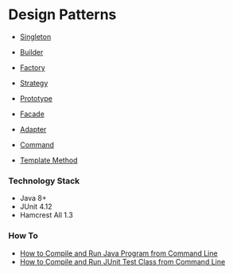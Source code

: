 # Design Patterns

- [Singleton](https://github.com/hikmet-cakir/design-patterns/tree/main/singleton)

- [Builder](https://github.com/hikmet-cakir/design-patterns/tree/main/builder)

- [Factory](https://github.com/hikmet-cakir/design-patterns/tree/main/factory)

- [Strategy](https://github.com/hikmet-cakir/design-patterns/tree/main/strategy)

- [Prototype](https://github.com/hikmet-cakir/design-patterns/tree/main/prototype)

- [Facade](https://github.com/hikmet-cakir/design-patterns/tree/main/facade)

- [Adapter](https://github.com/hikmet-cakir/design-patterns/tree/main/adapter)

- [Command](https://github.com/hikmet-cakir/design-patterns/tree/main/command)

- [Template Method](https://github.com/hikmet-cakir/design-patterns/tree/main/template-method)

### Technology Stack

- Java 8+
- JUnit 4.12
- Hamcrest All 1.3


### How To

- [How to Compile and Run Java Program from Command Line](https://hikmetcakir.medium.com/how-to-write-java-app-in-command-line-5e74c3319774)
- [How to Compile and Run JUnit Test Class from Command Line](https://hikmetcakir.medium.com/how-to-run-test-classes-in-command-line-2322da70195f) 
